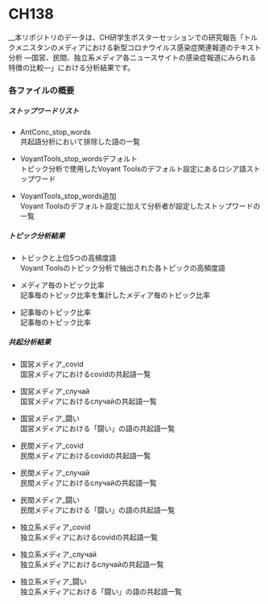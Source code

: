# CH138

__本リポジトリのデータは、CH研学生ポスターセッションでの研究報告「トルクメニスタンのメディアにおける新型コロナウイルス感染症関連報道のテキスト分析 ―国営、民間、独立系メディア各ニュースサイトの感染症報道にみられる特徴の比較―」における分析結果です。

### 各ファイルの概要

##### ストップワードリスト

* AntConc_stop_words <br>
共起語分析において排除した語の一覧

* VoyantTools_stop_wordsデフォルト <br>
トピック分析で使用したVoyant Toolsのデフォルト設定にあるロシア語ストップワード

* VoyantTools_stop_words追加 <br>
Voyant Toolsのデフォルト設定に加えて分析者が設定したストップワードの一覧

##### トピック分析結果
* トピックと上位5つの高頻度語 <br>
Voyant Toolsのトピック分析で抽出された各トピックの高頻度語

* メディア毎のトピック比率 <br>
記事毎のトピック比率を集計したメディア毎のトピック比率

* 記事毎のトピック比率 <br>
記事毎のトピック比率

##### 共起分析結果
* 国営メディア_covid <br>
国営メディアにおけるcovidの共起語一覧

* 国営メディア_случай <br>
国営メディアにおけるслучайの共起語一覧

* 国営メディア_闘い <br>
国営メディアにおける「闘い」の語の共起語一覧

* 民間メディア_covid <br>
民間メディアにおけるcovidの共起語一覧

* 民間メディア_случай <br>
民間メディアにおけるслучайの共起語一覧

* 民間メディア_闘い <br>
民間メディアにおける「闘い」の語の共起語一覧

* 独立系メディア_covid <br>
独立系メディアにおけるcovidの共起語一覧

* 独立系メディア_случай <br>
独立系メディアにおけるслучайの共起語一覧

* 独立系メディア_闘い <br>
独立系メディアにおける「闘い」の語の共起語一覧
